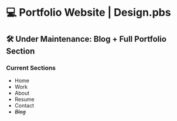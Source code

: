 <h1> 💻 Portfolio Website | Design.pbs </h1>
<h2> 🛠 Under Maintenance: Blog + Full Portfolio Section </h2>

<h3> Current Sections </h3>

- Home
- Work
- About
- Resume
- Contact
- ~~*Blog*~~
